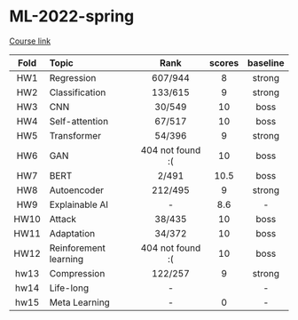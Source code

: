 # ML-2022-spring
[Course link](https://speech.ee.ntu.edu.tw/~hylee/ml/2022-spring.php?fbclid=IwAR0cArEoSyS59K34Xv5o3b-6nhX76ip0ln7A989RIuadzZdQwQZZPJWO7tw)

| Fold  | Topic                 |       Rank       | scores | baseline |
| :---: | :-------------------- | :--------------: | :----: | :------: |
|  HW1  | Regression            |     607/944      |   8    |  strong  |
|  HW2  | Classification        |     133/615      |   9    |  strong  |
|  HW3  | CNN                   |      30/549      |   10   |   boss   |
|  HW4  | Self-attention        |      67/517      |   10   |   boss   |
|  HW5  | Transformer           |      54/396      |   9    |  strong  |
|  HW6  | GAN                   | 404 not found :( |   10   |   boss   |
|  HW7  | BERT                  |      2/491       |  10.5  |   boss   |
|  HW8  | Autoencoder           |     212/495      |   9    |  strong  |
|  HW9  | Explainable AI        |        -         |  8.6   |    -     |
| HW10  | Attack                |      38/435      |   10   |   boss   |
| HW11  | Adaptation            |      34/372      |   10   |   boss   |
| HW12  | Reinforement learning | 404 not found :( |   10   |   boss   |
| hw13  | Compression           |     122/257      |   9    |  strong  |
| hw14  | Life-long             |        -         |        |    -     |
| hw15  | Meta Learning         |        -         |   0    |    -     |